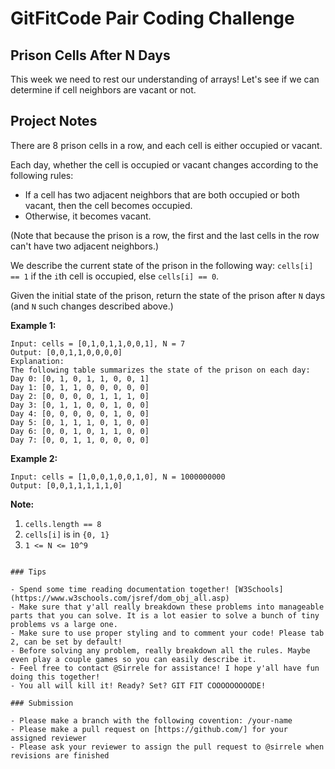 # GitFitCode Pair Coding Challenge

## Prison Cells After N Days

This week we need to rest our understanding of arrays! Let's see if we can determine if cell neighbors are vacant or not.

## Project Notes

There are 8 prison cells in a row, and each cell is either occupied or vacant.

Each day, whether the cell is occupied or vacant changes according to the following rules:

- If a cell has two adjacent neighbors that are both occupied or both vacant, then the cell becomes occupied.
- Otherwise, it becomes vacant.

(Note that because the prison is a row, the first and the last cells in the row can't have two adjacent neighbors.)

We describe the current state of the prison in the following way: `cells[i] == 1` if the `i`th cell is occupied, else `cells[i] == 0`.

Given the initial state of the prison, return the state of the prison after `N` days (and `N` such changes described above.)

**Example 1:**

```
Input: cells = [0,1,0,1,1,0,0,1], N = 7
Output: [0,0,1,1,0,0,0,0]
Explanation: 
The following table summarizes the state of the prison on each day:
Day 0: [0, 1, 0, 1, 1, 0, 0, 1]
Day 1: [0, 1, 1, 0, 0, 0, 0, 0]
Day 2: [0, 0, 0, 0, 1, 1, 1, 0]
Day 3: [0, 1, 1, 0, 0, 1, 0, 0]
Day 4: [0, 0, 0, 0, 0, 1, 0, 0]
Day 5: [0, 1, 1, 1, 0, 1, 0, 0]
Day 6: [0, 0, 1, 0, 1, 1, 0, 0]
Day 7: [0, 0, 1, 1, 0, 0, 0, 0]

```

**Example 2:**

```
Input: cells = [1,0,0,1,0,0,1,0], N = 1000000000
Output: [0,0,1,1,1,1,1,0]
```

**Note:**

1. `cells.length == 8`
2. `cells[i]` is in `{0, 1}`
3. `1 <= N <= 10^9`
```

### Tips

- Spend some time reading documentation together! [W3Schools](https://www.w3schools.com/jsref/dom_obj_all.asp)
- Make sure that y'all really breakdown these problems into manageable parts that you can solve. It is a lot easier to solve a bunch of tiny problems vs a large one.
- Make sure to use proper styling and to comment your code! Please tab 2, can be set by default!
- Before solving any problem, really breakdown all the rules. Maybe even play a couple games so you can easily describe it.
- Feel free to contact @Sirrele for assistance! I hope y'all have fun doing this together!
- You all will kill it! Ready? Set? GIT FIT COOOOOOOOODE!

### Submission

- Please make a branch with the following covention: /your-name
- Please make a pull request on [https://github.com/] for your assigned reviewer
- Please ask your reviewer to assign the pull request to @sirrele when revisions are finished
